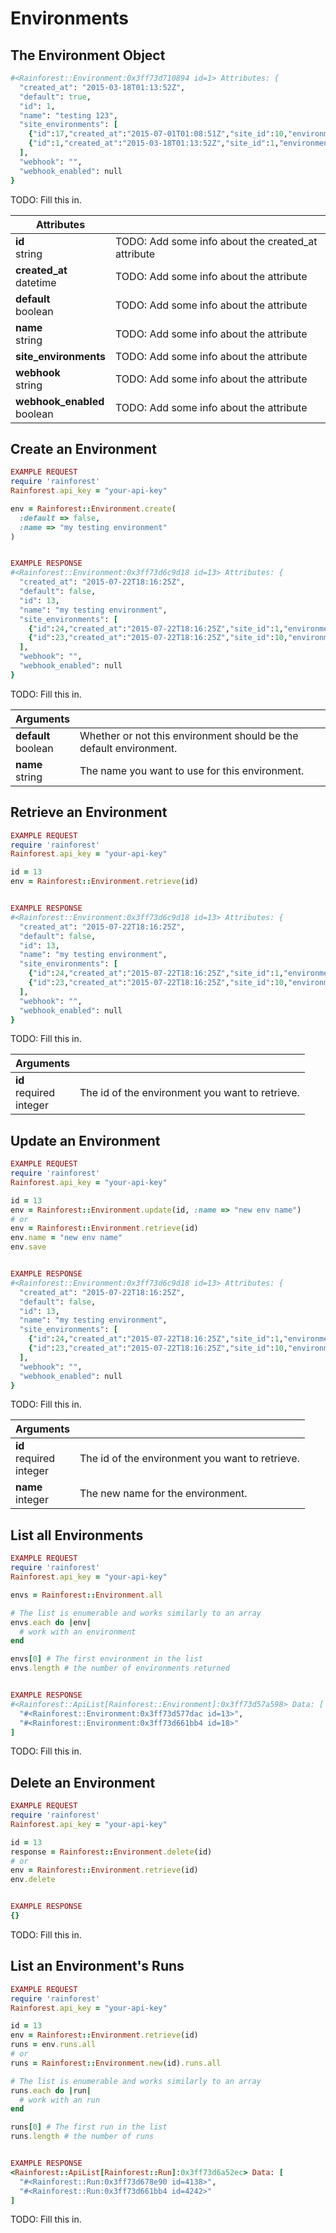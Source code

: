 # Environments

## The Environment Object

```ruby
#<Rainforest::Environment:0x3ff73d710894 id=1> Attributes: {
  "created_at": "2015-03-18T01:13:52Z",
  "default": true,
  "id": 1,
  "name": "testing 123",
  "site_environments": [
    {"id":17,"created_at":"2015-07-01T01:08:51Z","site_id":10,"environment_id":1,"url":"http://www.test.com"},
    {"id":1,"created_at":"2015-03-18T01:13:52Z","site_id":1,"environment_id":1,"url":"https://www.apibits-test.com"}
  ],
  "webhook": "",
  "webhook_enabled": null
}
```

TODO: Fill this in.

Attributes |           |
---------- | --------- |
**id** <div class="attr attr-type">string</div> | TODO: Add some info about the created_at attribute
**created_at** <div class="attr attr-type">datetime</div> | TODO: Add some info about the attribute
**default** <div class="attr attr-type">boolean</div> | TODO: Add some info about the attribute
**name** <div class="attr attr-type">string</div> | TODO: Add some info about the attribute
**site_environments** | TODO: Add some info about the attribute
**webhook** <div class="attr attr-type">string</div> | TODO: Add some info about the attribute
**webhook_enabled** <div class="attr attr-type">boolean</div> | TODO: Add some info about the attribute


## Create an Environment

```ruby
EXAMPLE REQUEST
require 'rainforest'
Rainforest.api_key = "your-api-key"

env = Rainforest::Environment.create(
  :default => false,
  :name => "my testing environment"
)


EXAMPLE RESPONSE
#<Rainforest::Environment:0x3ff73d6c9d18 id=13> Attributes: {
  "created_at": "2015-07-22T18:16:25Z",
  "default": false,
  "id": 13,
  "name": "my testing environment",
  "site_environments": [
    {"id":24,"created_at":"2015-07-22T18:16:25Z","site_id":1,"environment_id":13,"url":"http://www.example.org"},
    {"id":23,"created_at":"2015-07-22T18:16:25Z","site_id":10,"environment_id":13,"url":"http://www.example.org"}
  ],
  "webhook": "",
  "webhook_enabled": null
}
```

TODO: Fill this in.


Arguments |           |
--------- | --------- |
**default** <div class="attr attr-type">boolean</div> | Whether or not this environment should be the default environment.
**name** <div class="attr attr-type">string</div> | The name you want to use for this environment.


## Retrieve an Environment

```ruby
EXAMPLE REQUEST
require 'rainforest'
Rainforest.api_key = "your-api-key"

id = 13
env = Rainforest::Environment.retrieve(id)


EXAMPLE RESPONSE
#<Rainforest::Environment:0x3ff73d6c9d18 id=13> Attributes: {
  "created_at": "2015-07-22T18:16:25Z",
  "default": false,
  "id": 13,
  "name": "my testing environment",
  "site_environments": [
    {"id":24,"created_at":"2015-07-22T18:16:25Z","site_id":1,"environment_id":13,"url":"http://www.example.org"},
    {"id":23,"created_at":"2015-07-22T18:16:25Z","site_id":10,"environment_id":13,"url":"http://www.example.org"}
  ],
  "webhook": "",
  "webhook_enabled": null
}
```

TODO: Fill this in.


Arguments |           |
--------- | --------- |
**id** <div class="attr attr-required">required</div> <div class="attr attr-type">integer</div> | The id of the environment you want to retrieve.


## Update an Environment

```ruby
EXAMPLE REQUEST
require 'rainforest'
Rainforest.api_key = "your-api-key"

id = 13
env = Rainforest::Environment.update(id, :name => "new env name")
# or
env = Rainforest::Environment.retrieve(id)
env.name = "new env name"
env.save


EXAMPLE RESPONSE
#<Rainforest::Environment:0x3ff73d6c9d18 id=13> Attributes: {
  "created_at": "2015-07-22T18:16:25Z",
  "default": false,
  "id": 13,
  "name": "my testing environment",
  "site_environments": [
    {"id":24,"created_at":"2015-07-22T18:16:25Z","site_id":1,"environment_id":13,"url":"http://www.example.org"},
    {"id":23,"created_at":"2015-07-22T18:16:25Z","site_id":10,"environment_id":13,"url":"http://www.example.org"}
  ],
  "webhook": "",
  "webhook_enabled": null
}
```

TODO: Fill this in.


Arguments |           |
--------- | --------- |
**id** <div class="attr attr-required">required</div> <div class="attr attr-type">integer</div> | The id of the environment you want to retrieve.
**name** <div class="attr attr-type">integer</div> | The new name for the environment.



## List all Environments

```ruby
EXAMPLE REQUEST
require 'rainforest'
Rainforest.api_key = "your-api-key"

envs = Rainforest::Environment.all

# The list is enumerable and works similarly to an array
envs.each do |env|
  # work with an environment
end

envs[0] # The first environment in the list
envs.length # the number of environments returned


EXAMPLE RESPONSE
#<Rainforest::ApiList[Rainforest::Environment]:0x3ff73d57a598> Data: [
  "#<Rainforest::Environment:0x3ff73d577dac id=13>",
  "#<Rainforest::Environment:0x3ff73d661bb4 id=18>"
]


```

TODO: Fill this in.


## Delete an Environment

```ruby
EXAMPLE REQUEST
require 'rainforest'
Rainforest.api_key = "your-api-key"

id = 13
response = Rainforest::Environment.delete(id)
# or
env = Rainforest::Environment.retrieve(id)
env.delete


EXAMPLE RESPONSE
{}

```

TODO: Fill this in.


## List an Environment's Runs

```ruby
EXAMPLE REQUEST
require 'rainforest'
Rainforest.api_key = "your-api-key"

id = 13
env = Rainforest::Environment.retrieve(id)
runs = env.runs.all
# or
runs = Rainforest::Environment.new(id).runs.all

# The list is enumerable and works similarly to an array
runs.each do |run|
  # work with an run
end

runs[0] # The first run in the list
runs.length # the number of runs


EXAMPLE RESPONSE
<Rainforest::ApiList[Rainforest::Run]:0x3ff73d6a52ec> Data: [
  "#<Rainforest::Run:0x3ff73d678e90 id=4138>",
  "#<Rainforest::Run:0x3ff73d661bb4 id=4242>"
]


```

TODO: Fill this in.
